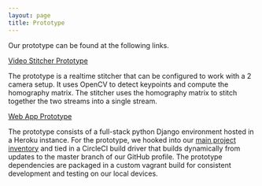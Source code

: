 ```yaml
---
layout: page
title: Prototype
---
```


Our prototype can be found at the following links.

[Video Stitcher Prototype](https://github.com/dongy7/360ls-stitcher)

The prototype is a realtime stitcher that can be configured to work with a 2 camera setup. It uses OpenCV to detect keypoints and compute the homography matrix.
The stitcher uses the homography matrix to stitch together the two streams into a single stream.

[Web App Prototype](http://vcms.herokuapp.com/)

The prototype consists of a full-stack python Django environment hosted in a Heroku instance. For the prototype, we hooked into our [main project inventory](https://github.com/ASK-MEdia/360ls-vcms) and tied in a CircleCI build driver that builds dynamically from updates to the master branch of our GitHub profile. The prototype dependencies are packaged in a custom vagrant build for consistent development and testing on our local devices.
